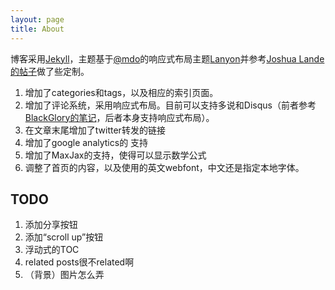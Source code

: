 ```yaml
---
layout: page
title: About
---
```




博客采用[Jekyll][jk]，主题基于[@mdo][mdo]的响应式布局主题[Lanyon][ly]并参考[Joshua Lande的帖子][jl]做了些定制。

1. 增加了categories和tags，以及相应的索引页面。
2. 增加了评论系统，采用响应式布局。目前可以支持多说和Disqus（前者参考[BlackGlory的笔记][ds]，后者本身支持响应式布局）。
3. 在文章末尾增加了twitter转发的链接
4. 增加了google analytics的 支持
5. 增加了MaxJax的支持，使得可以显示数学公式
6. 调整了首页的内容，以及使用的英文webfont，中文还是指定本地字体。

## TODO

1. 添加分享按钮
2. 添加“scroll up”按钮
3. 浮动式的TOC
9. related posts很不related啊
10. （背景）图片怎么弄

[jk]: http://jekyllrb.com/
[mdo]: https://twitter.com/mdo
[ly]: http://lanyon.getpoole.com/
[jl]: http://joshualande.com/jekyll-github-pages-poole/
[ds]: http://www.blackglory.me/responsive-design-add-duoshuo-comment-box-ver-2-0/